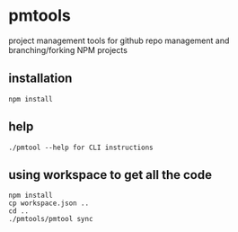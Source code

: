 # pmtools

project management tools for github repo management and branching/forking
NPM projects

## installation

    npm install

## help

    ./pmtool --help for CLI instructions

## using workspace to get all the code

    npm install
    cp workspace.json ..
    cd ..
    ./pmtools/pmtool sync


